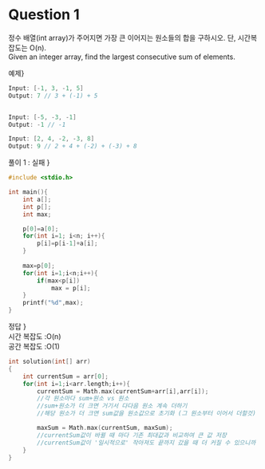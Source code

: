 # Question 1
정수 배열(int array)가 주어지면 가장 큰 이어지는 원소들의 합을 구하시오. 단, 시간복잡도는 O(n).  
Given an integer array, find the largest consecutive sum of elements.

예제}
```java
Input: [-1, 3, -1, 5]
Output: 7 // 3 + (-1) + 5


Input: [-5, -3, -1]
Output: -1 // -1

Input: [2, 4, -2, -3, 8]
Output: 9 // 2 + 4 + (-2) + (-3) + 8
```

풀이 1 : 실패 }
```c
#include <stdio.h>

int main(){
	int a[];
	int p[];
	int max;

	p[0]=a[0];
	for(int i=1; i<n; i++){
		p[i]=p[i-1]+a[i];
	}
	
	max=p[0];
	for(int i=1;i<n;i++){
		if(max<p[i])
			max = p[i];
	}
	printf("%d",max);
}
```

정답 }  
시간 복잡도 :O(n)  
공간 복잡도 :O(1)  

```c
int solution(int[] arr)
{
	int currentSum = arr[0];
	for(int i=1;i<arr.length;i++){
		currentSum = Math.max(currentSum+arr[i],arr[i]);
		//각 원소마다 sum+원소 vs 원소
		//sum+원소가 더 크면 거기서 다다음 원소 계속 더하기
		//해당 원소가 더 크면 sum값을 원소값으로 초기화 (그 원소부터 이어서 더할것)

		maxSum = Math.max(currentSum, maxSum);
		//currentSum값이 바뀔 때 마다 기존 최대값과 비교하여 큰 값 저장
		//currentSum값이 '일시적으로' 작아져도 끝까지 갔을 때 더 커질 수 있으니까
	}
}
```


